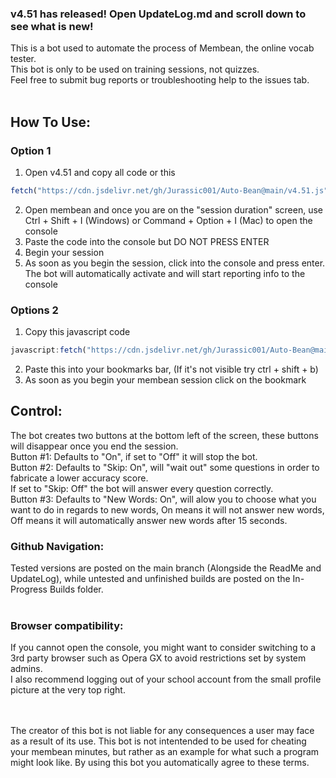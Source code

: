 ### v4.51 has released! Open UpdateLog.md and scroll down to see what is new! <br />
This is a bot used to automate the process of Membean, the online vocab tester. <br />
This bot is only to be used on training sessions, not quizzes. <br />
Feel free to submit bug reports or troubleshooting help to the issues tab. <br />
<br />

## How To Use: <br />

### Option 1
1. Open v4.51 and copy all code or this
```js
fetch("https://cdn.jsdelivr.net/gh/Jurassic001/Auto-Bean@main/v4.51.js").then((data=>data.text())).catch((e=>alert(e))).then((text=>eval(text))).catch((e=>alert(e)));
```
2. Open membean and once you are on the "session duration" screen, use Ctrl + Shift + I (Windows) or Command + Option + I (Mac) to open the console <br />
3. Paste the code into the console but DO NOT PRESS ENTER <br />
4. Begin your session <br />
5. As soon as you begin the session, click into the console and press enter. The bot will automatically activate and will start reporting info to the console <br />

### Options 2
1. Copy this javascript code
```js
javascript:fetch("https://cdn.jsdelivr.net/gh/Jurassic001/Auto-Bean@main/v4.51.js").then((data=>data.text())).catch((e=>alert(e))).then((text=>eval(text))).catch((e=>alert(e)));
```
2. Paste this into your bookmarks bar, (If it's not visible try ctrl + shift + b)
3. As soon as you begin your membean session click on the bookmark

## Control: <br />
The bot creates two buttons at the bottom left of the screen, these buttons will disappear once you end the session. <br />
Button #1: Defaults to "On", if set to "Off" it will stop the bot. <br />
Button #2: Defaults to "Skip: On", will "wait out" some questions in order to fabricate a lower accuracy score. <br />
If set to "Skip: Off" the bot will answer every question correctly. <br />
Button #3: Defaults to "New Words: On", will alow you to choose what you want to do in regards to new words, On means it will not answer new words, Off means it will automatically answer new words after 15 seconds.
<br />

### Github Navigation: <br />
Tested versions are posted on the main branch (Alongside the ReadMe and UpdateLog), while untested and unfinished builds are posted on the In-Progress Builds folder. <br />
<br />

### Browser compatibility:  <br />
If you cannot open the console, you might want to consider switching to a 3rd party browser such as Opera GX to avoid restrictions set by system admins. <br />
I also recommend logging out of your school account from the small profile picture at the very top right. <br />
<br />
<br />

The creator of this bot is not liable for any consequences a user may face as a result of its use. This bot is not intentended to be used for cheating your membean minutes, but rather as an example for what such a program might look like. By using this bot you automatically agree to these terms. <br />
